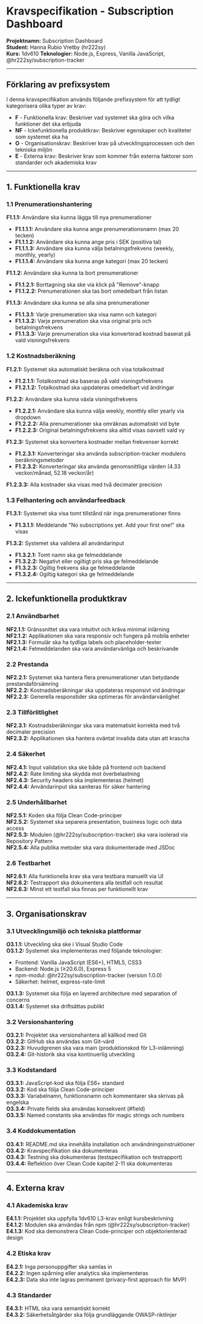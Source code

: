 # Kravspecifikation - Subscription Dashboard

**Projektnamn:** Subscription Dashboard  
**Student:** Hanna Rubio Vretby (hr222sy)  
**Kurs:** 1dv610
**Teknologier:** Node.js, Express, Vanilla JavaScript, @hr222sy/subscription-tracker

---

## Förklaring av prefixsystem

I denna kravspecifikation används följande prefixsystem för att tydligt kategorisera olika typer av krav:

- **F** - Funktionella krav: Beskriver vad systemet ska göra och vilka funktioner det ska erbjuda
- **NF** - Ickefunktionella produktkrav: Beskriver egenskaper och kvaliteter som systemet ska ha
- **O** - Organisationskrav: Beskriver krav på utvecklingsprocessen och den tekniska miljön
- **E** - Externa krav: Beskriver krav som kommer från externa faktorer som standarder och akademiska krav

---

## 1. Funktionella krav

### 1.1 Prenumerationshantering

**F1.1.1:** Användare ska kunna lägga till nya prenumerationer
- **F1.1.1.1:** Användare ska kunna ange prenumerationsnamn (max 20 tecken)
- **F1.1.1.2:** Användare ska kunna ange pris i SEK (positiva tal)
- **F1.1.1.3:** Användare ska kunna välja betalningsfrekvens (weekly, monthly, yearly)
- **F1.1.1.4:** Användare ska kunna ange kategori (max 20 tecken)

**F1.1.2:** Användare ska kunna ta bort prenumerationer
- **F1.1.2.1:** Borttagning ska ske via klick på "Remove"-knapp
- **F1.1.2.2:** Prenumerationen ska tas bort omedelbart från listan

**F1.1.3:** Användare ska kunna se alla sina prenumerationer
- **F1.1.3.1:** Varje prenumeration ska visa namn och kategori
- **F1.1.3.2:** Varje prenumeration ska visa original pris och betalningsfrekvens
- **F1.1.3.3:** Varje prenumeration ska visa konverterad kostnad baserat på vald visningsfrekvens

### 1.2 Kostnadsberäkning

**F1.2.1:** Systemet ska automatiskt beräkna och visa totalkostnad
- **F1.2.1.1:** Totalkostnad ska baseras på vald visningsfrekvens
- **F1.2.1.2:** Totalkostnad ska uppdateras omedelbart vid ändringar

**F1.2.2:** Användare ska kunna växla visningsfrekvens
- **F1.2.2.1:** Användare ska kunna välja weekly, monthly eller yearly via dropdown
- **F1.2.2.2:** Alla prenumerationer ska omräknas automatiskt vid byte
- **F1.2.2.3:** Original betalningsfrekvens ska alltid visas oavsett vald vy

**F1.2.3:** Systemet ska konvertera kostnader mellan frekvenser korrekt
- **F1.2.3.1:** Konverteringar ska använda subscription-tracker modulens beräkningsmetoder
- **F1.2.3.2:** Konverteringar ska använda genomsnittliga värden (4.33 veckor/månad, 52.18 veckor/år)

**F1.2.3.3:** Alla kostnader ska visas med två decimaler precision

### 1.3 Felhantering och användarfeedback

**F1.3.1:** Systemet ska visa tomt tillstånd när inga prenumerationer finns
- **F1.3.1.1:** Meddelande "No subscriptions yet. Add your first one!" ska visas

**F1.3.2:** Systemet ska validera all användarinput
- **F1.3.2.1:** Tomt namn ska ge felmeddelande
- **F1.3.2.2:** Negativt eller ogiltigt pris ska ge felmeddelande
- **F1.3.2.3:** Ogiltig frekvens ska ge felmeddelande
- **F1.3.2.4:** Ogiltig kategori ska ge felmeddelande

---

## 2. Ickefunktionella produktkrav

### 2.1 Användbarhet

**NF2.1.1:** Gränssnittet ska vara intuitivt och kräva minimal inlärning  
**NF2.1.2:** Applikationen ska vara responsiv och fungera på mobila enheter  
**NF2.1.3:** Formulär ska ha tydliga labels och placeholder-texter  
**NF2.1.4:** Felmeddelanden ska vara användarvänliga och beskrivande  

### 2.2 Prestanda
**NF2.2.1:** Systemet ska hantera flera prenumerationer utan betydande prestandaförsämring  
**NF2.2.2:** Kostnadsberäkningar ska uppdateras responsivt vid ändringar  
**NF2.2.3:** Generella responstider ska optimeras för användarvänlighet  

### 2.3 Tillförlitlighet

**NF2.3.1:** Kostnadsberäkningar ska vara matematiskt korrekta med två decimaler precision  
**NF2.3.2:** Applikationen ska hantera oväntat invalida data utan att krascha  

### 2.4 Säkerhet

**NF2.4.1:** Input validation ska ske både på frontend och backend  
**NF2.4.2:** Rate limiting ska skydda mot överbelastning  
**NF2.4.3:** Security headers ska implementeras (helmet)  
**NF2.4.4:** Användarinput ska saniteras för säker hantering   

### 2.5 Underhållbarhet

**NF2.5.1:** Koden ska följa Clean Code-principer  
**NF2.5.2:** Systemet ska separera presentation, business logic och data access  
**NF2.5.3:** Modulen (@hr222sy/subscription-tracker) ska vara isolerad via Repository Pattern  
**NF2.5.4:** Alla publika metoder ska vara dokumenterade med JSDoc  

### 2.6 Testbarhet

**NF2.6.1:** Alla funktionella krav ska vara testbara manuellt via UI  
**NF2.6.2:** Testrapport ska dokumentera alla testfall och resultat  
**NF2.6.3:** Minst ett testfall ska finnas per funktionellt krav  

---

## 3. Organisationskrav

### 3.1 Utvecklingsmiljö och tekniska plattformar

**O3.1.1:** Utveckling ska ske i Visual Studio Code  
**O3.1.2:** Systemet ska implementeras med följande teknologier:  
- Frontend: Vanilla JavaScript (ES6+), HTML5, CSS3  
- Backend: Node.js (≥20.6.0), Express 5  
- npm-modul: @hr222sy/subscription-tracker (version 1.0.0)  
- Säkerhet: helmet, express-rate-limit  

**O3.1.3:** Systemet ska följa en layered architecture med separation of concerns  
**O3.1.4:** Systemet ska driftsättas publikt  

### 3.2 Versionshantering

**O3.2.1:** Projektet ska versionshantera all källkod med Git  
**O3.2.2:** GitHub ska användas som Git-värd  
**O3.2.3:** Huvudgrenen ska vara main (produktionskod för L3-inlämning)  
**O3.2.4:** Git-historik ska visa kontinuerlig utveckling  

### 3.3 Kodstandard

**O3.3.1:** JavaScript-kod ska följa ES6+ standard  
**O3.3.2:** Kod ska följa Clean Code-principer  
**O3.3.3:** Variabelnamn, funktionsnamn och kommentarer ska skrivas på engelska  
**O3.3.4:** Private fields ska användas konsekvent (#field)  
**O3.3.5:** Named constants ska användas för magic strings och numbers  

### 3.4 Koddokumentation

**O3.4.1:** README.md ska innehålla installation och användningsinstruktioner  
**O3.4.2:** Kravspecifikation ska dokumenteras  
**O3.4.3:** Testning ska dokumenteras (testspecifikation och testrapport)  
**O3.4.4:** Reflektion över Clean Code kapitel 2-11 ska dokumenteras  

---

## 4. Externa krav

### 4.1 Akademiska krav

**E4.1.1:** Projektet ska uppfylla 1dv610 L3-krav enligt kursbeskrivning   
**E4.1.2:** Modulen ska användas från npm (@hr222sy/subscription-tracker)  
**E4.1.3:** Kod ska demonstrera Clean Code-principer och objektorienterad design  

### 4.2 Etiska krav

**E4.2.1:** Inga personuppgifter ska samlas in  
**E4.2.2:** Ingen spårning eller analytics ska implementeras  
**E4.2.3:** Data ska inte lagras permanent (privacy-first approach för MVP)  

### 4.3 Standarder

**E4.3.1:** HTML ska vara semantiskt korrekt  
**E4.3.2:** Säkerhetsåtgärder ska följa grundläggande OWASP-riktlinjer

